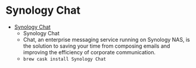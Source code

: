 # Synology Chat
- [Synology Chat](https://www.synology.com/en-us/dsm/feature/chat)
  -  Synology Chat
  - Chat, an enterprise messaging service running on Synology NAS, is the solution to saving your time from composing emails and improving the efficiency of corporate communication.
  - `brew cask install Synology Chat`
